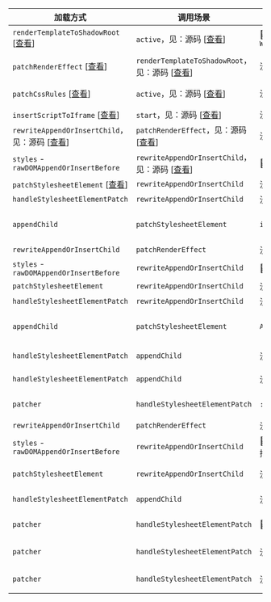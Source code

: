 | 加载方式                                                                                                                                                                                                                        | 调用场景                                                                                                                                                               | 加载样式                        | 说明                                                                           |
| ------------------------------------------------------------------------------------------------------------------------------------------------------------------------------------------------------------------------------- | ---------------------------------------------------------------------------------------------------------------------------------------------------------------------- | ------------------------------- | ------------------------------------------------------------------------------ |
| `renderTemplateToShadowRoot` [[查看](https://github.com/cgfeel/micro-wujie-substrate?tab=readme-ov-file#rendertemplatetoshadowroot-%E6%B8%B2%E6%9F%93%E8%B5%84%E6%BA%90%E5%88%B0-shadowroot)]                                   | `active`，见：源码 [[查看](https://github.com/Tencent/wujie/blob/9733864b0b5e27d41a2dc9fac216e62043273dd3/packages/wujie-core/src/sandbox.ts#L232)]                    | 🌟 `WUJIE_SHADE_STYLE`          | 由基座提供的静态样式，用于撑开应用                                             |
| `patchRenderEffect` [[查看](https://github.com/cgfeel/micro-wujie-substrate?tab=readme-ov-file#patchrendereffect-%E4%B8%BA%E5%AE%B9%E5%99%A8%E6%89%93%E8%A1%A5%E4%B8%81)]                                                       | `renderTemplateToShadowRoot`，见：源码 [[查看](https://github.com/Tencent/wujie/blob/9733864b0b5e27d41a2dc9fac216e62043273dd3/packages/wujie-core/src/shadow.ts#L235)] | 没有                            | 不加载样式，只重写 `Dom` 写入操作，为动态加载样式做准备                        |
| `patchCssRules` [[查看](https://github.com/cgfeel/micro-wujie-substrate?tab=readme-ov-file#-patchcssrules-%E5%AD%90%E5%BA%94%E7%94%A8%E6%A0%B7%E5%BC%8F%E6%89%93%E8%A1%A5%E4%B8%81)]                                            | `active`，见：源码 [[查看](https://github.com/Tencent/wujie/blob/9733864b0b5e27d41a2dc9fac216e62043273dd3/packages/wujie-core/src/sandbox.ts#L233)]                    | 没有                            | 静态样式中没有匹配到，等待 `script` 注入后动态渲染样式                         |
| `insertScriptToIframe` [[查看](https://github.com/cgfeel/micro-wujie-substrate?tab=readme-ov-file#insertscripttoiframe%E4%B8%BA%E6%B2%99%E7%AE%B1%E6%8F%92%E5%85%A5-script)]                                                    | `start`，见：源码 [[查看](https://github.com/Tencent/wujie/blob/9733864b0b5e27d41a2dc9fac216e62043273dd3/packages/wujie-core/src/sandbox.ts#L286)]                     | 没有                            | 注入 `script` 渲染应用                                                         |
| `rewriteAppendOrInsertChild`，见：源码 [[查看](https://github.com/Tencent/wujie/blob/9733864b0b5e27d41a2dc9fac216e62043273dd3/packages/wujie-core/src/effect.ts#L158)]                                                          | `patchRenderEffect`，见：源码 [[查看](https://github.com/Tencent/wujie/blob/9733864b0b5e27d41a2dc9fac216e62043273dd3/packages/wujie-core/src/effect.ts#L427)]          | 没有                            | 劫持 `Dom` 写入                                                                |
| `styles` - `rawDOMAppendOrInsertBefore`                                                                                                                                                                                         | `rewriteAppendOrInsertChild`，见：源码 [[查看](https://github.com/Tencent/wujie/blob/9733864b0b5e27d41a2dc9fac216e62043273dd3/packages/wujie-core/src/effect.ts#L251)] | 🌟 空的 `style` 元素            | 来自 `React` 应用添加                                                          |
| `patchStylesheetElement` [[查看](https://github.com/cgfeel/micro-wujie-substrate?tab=readme-ov-file#patchstylesheetelement%E5%8A%AB%E6%8C%81%E5%A4%84%E7%90%86%E6%A0%B7%E5%BC%8F%E5%85%83%E7%B4%A0%E7%9A%84%E5%B1%9E%E6%80%A7)] | `rewriteAppendOrInsertChild`                                                                                                                                           | 没有                            | 劫持 `style` 写入操作                                                          |
| `handleStylesheetElementPatch`                                                                                                                                                                                                  | `rewriteAppendOrInsertChild`                                                                                                                                           | 没有                            | `style` 内容为空，跳过不处理                                                   |
| `appendChild`                                                                                                                                                                                                                   | `patchStylesheetElement`                                                                                                                                               | `index.css`                     | 将样式内容注入 `style` 元素，添加一个微任务执行 `handleStylesheetElementPatch` |
| `rewriteAppendOrInsertChild`                                                                                                                                                                                                    | `patchRenderEffect`                                                                                                                                                    | 没有                            | 劫持 `Dom` 写入                                                                |
| `styles` - `rawDOMAppendOrInsertBefore`                                                                                                                                                                                         | `rewriteAppendOrInsertChild`                                                                                                                                           | 🌟 空的 `style` 元素            | 来自 `React` 应用添加                                                          |
| `patchStylesheetElement`                                                                                                                                                                                                        | `rewriteAppendOrInsertChild`                                                                                                                                           | 没有                            | 劫持 `style` 写入操作                                                          |
| `handleStylesheetElementPatch`                                                                                                                                                                                                  | `rewriteAppendOrInsertChild`                                                                                                                                           | 没有                            | `style` 内容为空，跳过不处理                                                   |
| `appendChild`                                                                                                                                                                                                                   | `patchStylesheetElement`                                                                                                                                               | `App.css`                       | 将样式内容注入 `style` 元素，添加一个微任务执行 `handleStylesheetElementPatch` |
| `handleStylesheetElementPatch`                                                                                                                                                                                                  | `appendChild`                                                                                                                                                          | 没有                            | `index.css` 打补丁，发起宏任务 `patcher`                                       |
| `handleStylesheetElementPatch`                                                                                                                                                                                                  | `appendChild`                                                                                                                                                          | 没有                            | `App.css` 打补丁，发起宏任务 `patcher`                                         |
| `patcher`                                                                                                                                                                                                                       | `handleStylesheetElementPatch`                                                                                                                                         | `:host`                         | 从 `index.css` 中提取 `:host`，通过 `appendChild` 插入容器 `head`              |
| `rewriteAppendOrInsertChild`                                                                                                                                                                                                    | `patchRenderEffect`                                                                                                                                                    | 没有                            | 劫持 `Dom` 写入                                                                |
| `styles` - `rawDOMAppendOrInsertBefore`                                                                                                                                                                                         | `rewriteAppendOrInsertChild`                                                                                                                                           | 🌟 将提取的 `:host` 插入 `head` | 由于 `head` 的写入被重写，所以 `:host` 也被拦截                                |
| `patchStylesheetElement`                                                                                                                                                                                                        | `rewriteAppendOrInsertChild`                                                                                                                                           | 没有                            | 拦截 `style` 属性，但 `:host` 无需再操作                                       |
| `handleStylesheetElementPatch`                                                                                                                                                                                                  | `appendChild`                                                                                                                                                          | 没有                            | `:host` 打补丁，发起宏任务 `patcher`                                           |
| `patcher`                                                                                                                                                                                                                       | `handleStylesheetElementPatch`                                                                                                                                         | 🌟 `@font-face`                 | 从 `index.css` 中提取 `@font-face` 插入 `shadowRoot.host`                      |
| `patcher`                                                                                                                                                                                                                       | `handleStylesheetElementPatch`                                                                                                                                         | 没有                            | `App.css` 中没有提取到样式需要打补丁                                           |
| `patcher`                                                                                                                                                                                                                       | `handleStylesheetElementPatch`                                                                                                                                         | 没有                            | `:host` 中没有提取到样式需要打补丁                                             |
